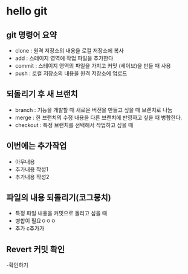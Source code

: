 # hello git

## git 명령어 요약

- clone : 원격 저장소의 내용을 로컬 저장소에 복사
- add : 스테이지 영역에 작업 파일을 추가한다
- commit : 스테이지 영역의 파일을 가지고 커밋 (세이브)을 만들 때 사용
- push : 로컬 저장소의 내용을 원격 저장소에 업로드

## 되돌리기 후 새 브랜치
- branch : 기능을 개발할 때 새로운 버전을 만들고 싶을 때 브랜치로 나눔
- merge : 한 브랜치의 수정 내용을 다른 브랜치에 반영하고 싶을 때 병합한다.
- checkout : 특정 브랜치를 선택해서 작업하고 싶을 때

## 이번에는 추가작업
- 아무내용
- 추가내용 작성1
- 추가내용 작성2

## 파일의 내용 되돌리기(코그뭉치)
- 특정 파일 내용을 커밋으로 돌리고 싶을 때
- 병합이 필요ㅇㅇㅇ
- 추가 c추가가

## Revert 커밋 확인
-확인하기